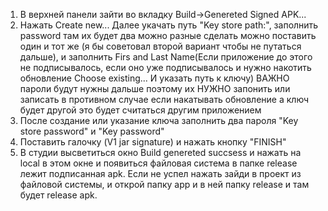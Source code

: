 1) В верхней панели зайти во вкладку Build->Genereted Signed APK...
2) Нажать Create new... Далее укачать путь  "Key store path:", заполнить password там их будет два можно разные сделать можно поставить один и тот же (я бы советовал второй вариант чтобы не путаться дальше), и заполнить Firs and Last Name(Если приложение до этого не подписывалось,
если оно уже подписывалось и нужно накотить обновление Choose existing... И указать путь к ключу)
ВАЖНО пароли будут нужны дальше поэтому их НУЖНО запонить или записать в противном случае если накатывать обновление а ключ будет другой это будет считаться другим приложением
3) После создание или указание ключа заполнить два пароля "Key store password" и "Key password"
4) Поставить галочку (V1 jar signature) и нажать кнопку "FINISH"
5) В студии высветиться окно Build genereted succsess и нажать на local в этом окне и появиться файловая система в папке release лежит подписанная apk. Если не успел нажать зайди в проект из файловой системы, и открой папку app и в ней папку release и там будет release apk.
